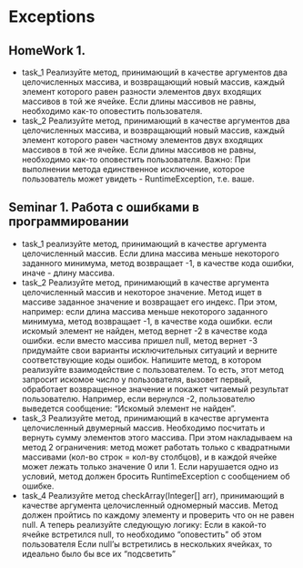 # Exceptions
## HomeWork 1.

* task_1 Реализуйте метод, принимающий в качестве аргументов два целочисленных массива, и возвращающий новый массив, каждый элемент которого равен разности элементов двух входящих массивов в той же ячейке. Если длины массивов не равны, необходимо как-то оповестить пользователя.
* task_2 Реализуйте метод, принимающий в качестве аргументов два целочисленных массива, и возвращающий новый массив, каждый элемент которого равен частному элементов двух входящих массивов в той же ячейке. Если длины массивов не равны, необходимо как-то оповестить пользователя. Важно: При выполнении метода единственное исключение, которое пользователь может увидеть - RuntimeException, т.е. ваше.

## Seminar 1. Работа с ошибками в программировании
*  task_1 реализуйте метод, принимающий в качестве аргумента целочисленный массив.
   Если длина массива меньше некоторого заданного минимума, метод возвращает -1, в качестве кода ошибки, иначе - длину массива.
*  task_2 Реализуйте метод, принимающий в качестве аргумента целочисленный массив и некоторое значение. Метод ищет в массиве заданное значение и возвращает его индекс. При этом, например:
   если длина массива меньше некоторого заданного минимума, метод возвращает -1, в качестве кода ошибки.
   если искомый элемент не найден, метод вернет -2 в качестве кода ошибки.
   если вместо массива пришел null, метод вернет -3
   придумайте свои варианты исключительных ситуаций и верните соответствующие коды ошибок.
   Напишите метод, в котором реализуйте взаимодействие с пользователем. То есть, этот метод запросит искомое число у пользователя, вызовет первый, обработает возвращенное значение и покажет читаемый результат пользователю. Например, если вернулся -2, пользователю выведется сообщение: “Искомый элемент не найден”.
*  task_3 Реализуйте метод, принимающий в качестве аргумента целочисленный двумерный массив.
   Необходимо посчитать и вернуть сумму элементов этого массива.
   При этом накладываем на метод 2 ограничения: метод может работать только с квадратными массивами (кол-во строк = кол-ву столбцов), и в каждой ячейке может лежать только значение 0 или 1.
   Если нарушается одно из условий, метод должен бросить RuntimeException с сообщением об ошибке.
*  task_4 Реализуйте метод checkArray(Integer[] arr), принимающий в качестве аргумента целочисленный одномерный массив.
   Метод должен пройтись по каждому элементу и проверить что он не равен null.
   А теперь реализуйте следующую логику:
   Если в какой-то ячейке встретился null, то необходимо “оповестить” об этом пользователя
   Если null’ы встретились в нескольких ячейках, то идеально было бы все их “подсветить”
